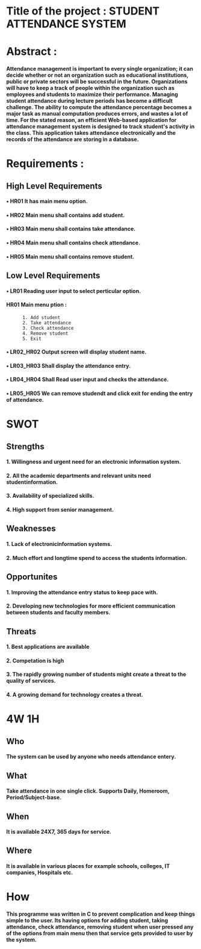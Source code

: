 # Title of the project : STUDENT ATTENDANCE SYSTEM

# Abstract :

#### Attendance management is important to every single organization; it can decide whether or not an organization such as educational institutions, public or private sectors will be successful in the future. Organizations will have to keep a track of people within the organization such as employees and students to maximize their performance. Managing student attendance during lecture periods has become a difficult challenge. The ability to compute the attendance percentage becomes a major task as manual computation produces errors, and wastes a lot of time. For the stated reason, an efficient Web-based application for attendance management system is designed to track student's activity in the class. This application takes attendance electronically and the records of the attendance are storing in a database.



# Requirements :

## High Level Requirements

#### • HR01 It has main menu option.
#### • HR02 Main menu shall contains add student. 
#### • HR03 Main menu shall contains take attendance.
#### • HR04 Main menu shall contains check attendance.
#### • HR05 Main menu shall contains remove student.


## Low Level Requirements


#### • LR01 Reading user input to select perticular option.
####   HR01 Main menu ption :
          1. Add student
          2. Take attendance
          3. Check attendance
          4. Remove student
          5. Exit
          
#### • LR02_HR02 Output screen will display student name.
#### • LR03_HR03 Shall display the attendance entry.   
#### • LR04_HR04 Shall Read user input and checks the attendance.
#### • LR05_HR05 We can remove studendt and click exit for ending the entry of attendance.



# SWOT

## Strengths
#### 1. Willingness and urgent need for an electronic information system.
#### 2. All the academic departments and relevant units need studentinformation. 
#### 3. Availability of specialized skills.
#### 4. High support from senior management.
 
## Weaknesses
#### 1. Lack of electronicinformation systems.
#### 2. Much effort and longtime spend to access the students information.


## Opportunites
#### 1. Improving the attendance entry status to keep pace with. 
#### 2. Developing new technologies for more efficient communication between students and faculty members.
 

## Threats
#### 1. Best applications are available
#### 2. Competation is high
#### 3. The rapidly growing number of students might create a threat to the quality of services.
#### 4. A growing demand for technology creates a threat. 



# 4W 1H
## Who
#### The system can be used by anyone who needs attendance entery.

## What
#### Take attendance in one single click. Supports Daily, Homeroom, Period/Subject-base.

## When
#### It is available 24X7, 365 days for service.

## Where
#### It is available in various places for example schools, colleges, IT companies, Hospitals etc.

# How
#### This programme was written in C to prevent complication and keep things simple to the user. Its having options for adding student, taking attendance, check attendance, removing student when user pressed any of the options from main menu then that service gets provided to user by the system.


